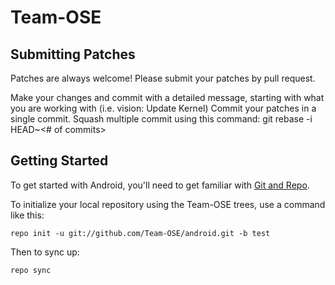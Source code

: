Team-OSE
===========

Submitting Patches
------------------
Patches are always welcome!  Please submit your patches by pull request.

Make your changes and commit with a detailed message, starting with what you are working with (i.e. vision: Update Kernel)
Commit your patches in a single commit. Squash multiple commit using this command: git rebase -i HEAD~<# of commits>


Getting Started
---------------

To get started with Android, you'll need to get
familiar with [Git and Repo](http://source.android.com/source/using-repo.html).

To initialize your local repository using the Team-OSE trees, use a command like this:

    repo init -u git://github.com/Team-OSE/android.git -b test

Then to sync up:

    repo sync
